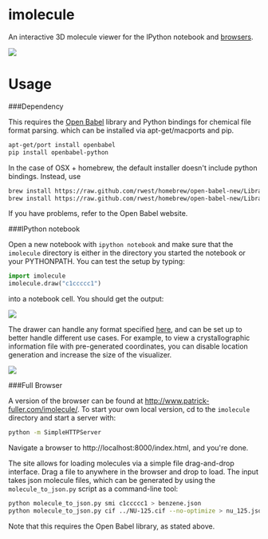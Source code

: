 imolecule
=========

An interactive 3D molecule viewer for the IPython notebook and
[browsers](http://www.patrick-fuller.com/imolecule/).

![](http://www.patrick-fuller.com/wp-content/uploads/2013/03/nu_100_1920.png)

Usage
=====

###Dependency

This requires the [Open Babel](http://openbabel.org/wiki/Main_Page) library
and Python bindings for chemical file format parsing. which can be installed
via apt-get/macports and pip.

```bash
apt-get/port install openbabel
pip install openbabel-python
```

In the case of OSX + homebrew, the default installer doesn't include python
bindings. Instead, use

```bash
brew install https://raw.github.com/rwest/homebrew/open-babel-new/Library/Formula/eigen2.rb
brew install https://raw.github.com/rwest/homebrew/open-babel-new/Library/Formula/open-babel.rb
```

If you have problems, refer to the Open Babel website.

###IPython notebook

Open a new notebook with `ipython notebook` and make sure that the `imolecule`
directory is either in the directory you started the notebook or your
PYTHONPATH. You can test the setup by typing:

```python
import imolecule
imolecule.draw("c1ccccc1")
```

into a notebook cell. You should get the output:

![](http://www.patrick-fuller.com/wp-content/uploads/2013/03/benzene_300.png)

The drawer can handle any format specified [here](http://openbabel.org/docs/2.3.1/FileFormats/Overview.html),
and can be set up to better handle different use cases. For example, to view a
crystallographic information file with pre-generated coordinates, you can
disable location generation and increase the size of the visualizer.

![](http://www.patrick-fuller.com/wp-content/uploads/2013/03/nu_125_600.png)

###Full Browser

A version of the browser can be found at http://www.patrick-fuller.com/imolecule/.
To start your own local version, cd to the `imolecule` directory and start a
server with:

```bash
python -m SimpleHTTPServer
```

Navigate a browser to http://localhost:8000/index.html, and you're done.

The site allows for loading molecules via a simple file drag-and-drop interface.
Drag a file to anywhere in the browser and drop to load.
The input takes json molecule files, which can be generated by using the
`molecule_to_json.py` script as a command-line tool:

```bash
python molecule_to_json.py smi c1ccccc1 > benzene.json
python molecule_to_json.py cif ../NU-125.cif --no-optimize > nu_125.json
```

Note that this requires the Open Babel library, as stated above.

